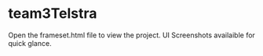 # team3Telstra

Open the frameset.html file to view the project.
UI Screenshots availaible for quick glance.

